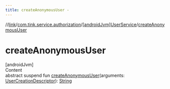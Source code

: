 ```yaml
---
title: createAnonymousUser -
---
```

//[link](../../index.md)/[com.tink.service.authorization](../index.md)/[[androidJvm]UserService](index.md)/[createAnonymousUser](create-anonymous-user.md)



# createAnonymousUser  
[androidJvm]  
Content  
abstract suspend fun [createAnonymousUser](create-anonymous-user.md)(arguments: [UserCreationDescriptor](../[android-jvm]-user-creation-descriptor/index.md)): [String](https://kotlinlang.org/api/latest/jvm/stdlib/kotlin/-string/index.html)  



